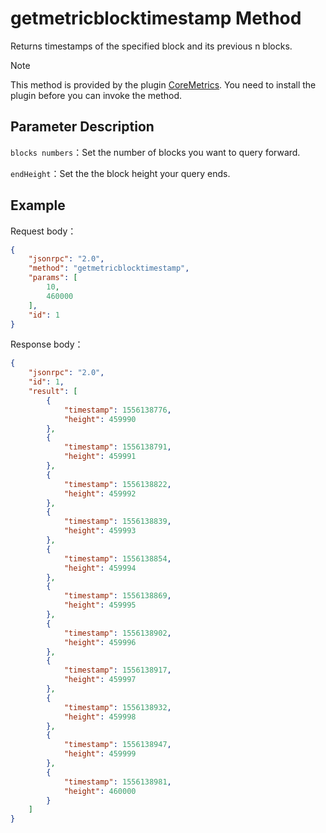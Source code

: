 # getmetricblocktimestamp Method

Returns timestamps of the specified block and its previous n blocks.

> [!Note]
>
> This method is provided by the plugin [CoreMetrics](https://github.com/neo-project/neo-plugins/releases). You need to install the plugin before you can invoke the method.

## Parameter Description

`blocks numbers`：Set the number of blocks you want to query forward.

`endHeight`：Set the the block height your query ends.

## Example

Request body：

```json
{
    "jsonrpc": "2.0",
    "method": "getmetricblocktimestamp",
    "params": [
        10,
        460000
    ],
    "id": 1
}
```

Response body：

```json
{
    "jsonrpc": "2.0",
    "id": 1,
    "result": [
        {
            "timestamp": 1556138776,
            "height": 459990
        },
        {
            "timestamp": 1556138791,
            "height": 459991
        },
        {
            "timestamp": 1556138822,
            "height": 459992
        },
        {
            "timestamp": 1556138839,
            "height": 459993
        },
        {
            "timestamp": 1556138854,
            "height": 459994
        },
        {
            "timestamp": 1556138869,
            "height": 459995
        },
        {
            "timestamp": 1556138902,
            "height": 459996
        },
        {
            "timestamp": 1556138917,
            "height": 459997
        },
        {
            "timestamp": 1556138932,
            "height": 459998
        },
        {
            "timestamp": 1556138947,
            "height": 459999
        },
        {
            "timestamp": 1556138981,
            "height": 460000
        }
    ]
}
```


